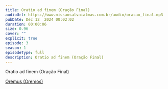 ```yaml
---
title: Oratio ad finem (Oração Final)
audioUrl: https://www.missaosalvaialmas.com.br/audio/oracao_final.mp3
pubDate: Dec 12  2024 00:02:02
duration: 00:00:06
size: 0.96
cover: ""
explicit: true
episode: 3
season: 1
episodeType: full
description: Oratio ad finem (Oração Final)
---
```

Oratio ad finem (Oração Final)


<div class="text-center mt-16">
  <a class="btn btn-accent mt-9" href="/episode/post01">Oremus (Oremos)</a>
</div>